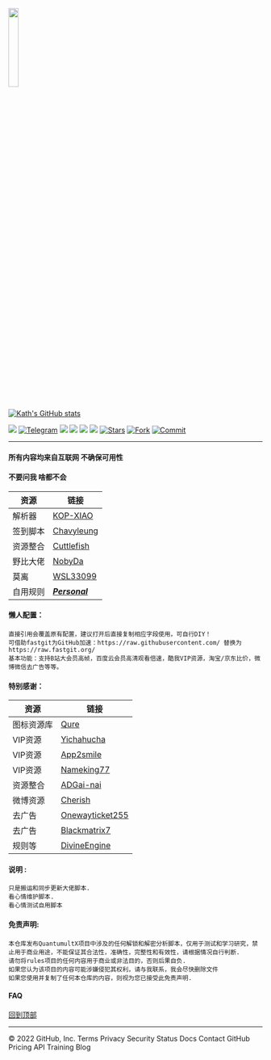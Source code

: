<a href="https://t.me/GodMoliibot"><img src="https://raw.githubusercontent.com/WSL33099/QuantumultX/main/Image/Hello.gif" width="20%" height="20%"></a>

[![Kath's GitHub stats](https://github-readme-stats.vercel.app/api?username=Kath&show_icons=true)](https://github.com/iKath/QuantumultX)

<a href="https://t.me/imKath"><img src='https://img.shields.io/badge/By-Kath-green'/></a>
[![Telegram](https://img.shields.io/badge/Telegram-Channel-33A8E3)](https://t.me/Kaleidoscopc)
![](https://visitor-badge.glitch.me/badge?page_id=iKath.iKath)
<a href="https://github.com/iKath/QuantumultX/tree/main/Rewrite"><img src='https://img.shields.io/badge/Rewrite-v0.2-orange'/></a>
<a href="https://github.com/iKath/QuantumultX/tree/main/Script"><img src='https://img.shields.io/badge/Script-v0.1-red'/></a>
[![](https://img.shields.io/github/followers/iKath?label=follow&style=social)](https://github.com/iKath?tab=followers)
[![Stars](https://img.shields.io/github/stars/iKath/QuantumultX)](https://github.com/iKath/QuantumultX/stargazers)
[![Fork](https://img.shields.io/github/forks/iKath/QuantumultX)](https://github.com/iKath/QuantumultX/network/members)
[![Commit](https://img.shields.io/github/commit-activity/m/iKath/QuantumultX?label=Commits)](https://github.com/ikath/QuantumultX/commits/main)




---------------------------------------------------------------------------------------------------------------------------------------------------------------------------------

#### 所有内容均来自互联网 不确保可用性  

#### 不要问我 啥都不会
|资源|链接|
|----|-----|
|解析器|[KOP-XIAO](https://github.com/KOP-XIAO)|
|签到脚本|[Chavyleung](https://github.com/chavyleung)|
|资源整合|[Cuttlefish](https://github.com/ddgksf2013/Cuttlefish)|
|野比大佬|[NobyDa](https://github.com/NobyDa/Script)|
|莫离|[WSL33099](https://github.com/WSL33099)|
|自用规则|[***Personal***](https://github.com/iKath/QuantumultX/tree/main/Personal) |

#### 懒人配置：
    直接引用会覆盖原有配置，建议打开后直接复制相应字段使用，可自行DIY！
    可借助fastgit为GitHub加速：https://raw.githubusercontent.com/ 替换为 https://raw.fastgit.org/
    基本功能：支持B站大会员高帧，百度云会员高清观看倍速，酷我VIP资源，淘宝/京东比价，微博微信去广告等等。

#### 特别感谢：

|资源|链接|
|----|-----|
|图标资源库|[Qure](https://github.com/Koolson/Qure)|
|VIP资源|[Yichahucha](https://github.com/yichahucha) |
|VIP资源|[App2smile](https://github.com/app2smile/rules)  |
|VIP资源|[Nameking77](https://github.com/nameking77/Qx/tree/main/rewrite)|
|资源整合|[ADGai-nai](https://github.com/Zhuliyer/ADGai-nai)|
|微博资源|[Cherish](https://github.com/zmqcherish/proxy-script)|
|去广告|[Onewayticket255](https://github.com/onewayticket255)|
|去广告|[Blackmatrix7](https://github.com/blackmatrix7/ios_rule_script)| 
|规则等|[DivineEngine](https://github.com/DivineEngine)|

#### 说明 :
    只是搬运和同步更新大佬脚本.
    看心情维护脚本.
    看心情测试自用脚本

#### 免责声明:  
    本仓库发布QuantumultX项目中涉及的任何解锁和解密分析脚本，仅用于测试和学习研究，禁止用于商业用途，不能保证其合法性，准确性，完整性和有效性，请根据情况自行判断.
    请勿将rules项目的任何内容用于商业或非法目的，否则后果自负.
    如果您认为该项目的内容可能涉嫌侵犯其权利，请与我联系，我会尽快删除文件
    如果您使用并复制了任何本仓库的内容，则视为您已接受此免责声明.

#### FAQ

[回到顶部](#readme)		


---------------------------------------------------------------------------------------------------------------------------------------------------------------------------------
© 2022 GitHub, Inc.
Terms
Privacy
Security
Status
Docs
Contact GitHub
Pricing
API
Training
Blog
